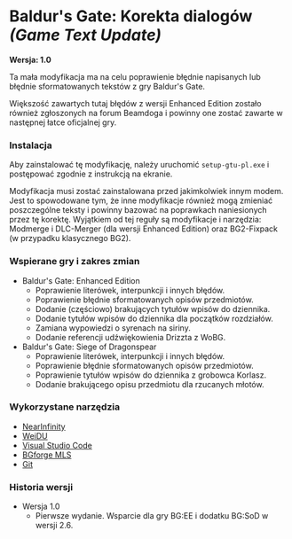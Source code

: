 # Baldur's Gate: Korekta dialogów _(Game Text Update)_

**Wersja: 1.0**

Ta mała modyfikacja ma na celu poprawienie błędnie napisanych lub błędnie sformatowanych tekstów z gry Baldur's Gate.

Większość zawartych tutaj błędów z wersji Enhanced Edition zostało również zgłoszonych na forum Beamdoga i powinny one zostać zawarte w następnej łatce oficjalnej gry. 

### Instalacja

Aby zainstalować tę modyfikację, należy uruchomić `setup-gtu-pl.exe` i postępować zgodnie z instrukcją na ekranie.

Modyfikacja musi zostać zainstalowana przed jakimkolwiek innym modem. Jest to spowodowane tym, że inne modyfikacje również mogą zmieniać poszczególne teksty i powinny bazować na poprawkach naniesionych przez tę korektę. Wyjątkiem od tej reguły są modyfikacje i narzędzia: Modmerge i DLC-Merger (dla wersji Enhanced Edition) oraz BG2-Fixpack (w przypadku klasycznego BG2).

### Wspierane gry i zakres zmian

- Baldur's Gate: Enhanced Edition
    - Poprawienie literówek, interpunkcji i innych błędów.
    - Poprawienie błędnie sformatowanych opisów przedmiotów.
    - Dodanie (częściowo) brakujących tytułów wpisów do dziennika.
    - Dodanie tytułów wpisów do dziennika dla początków rozdziałów.
    - Zamiana wypowiedzi o syrenach na siriny.
    - Dodanie referencji udźwiękowienia Drizzta z WoBG.
- Baldur's Gate: Siege of Dragonspear
    - Poprawienie literówek, interpunkcji i innych błędów.
    - Poprawienie błędnie sformatowanych opisów przedmiotów.
    - Poprawienie tytułów wpisów do dziennika z grobowca Korlasz.
    - Dodanie brakującego opisu przedmiotu dla rzucanych młotów.

### Wykorzystane narzędzia

- [NearInfinity](https://github.com/Argent77/NearInfinity/releases)
- [WeiDU](http://www.weidu.org)
- [Visual Studio Code](https://code.visualstudio.com/)
- [BGforge MLS](https://marketplace.visualstudio.com/items?itemName=BGforge.bgforge-mls)
- [Git](https://git-scm.com/)

### Historia wersji

- Wersja 1.0
    - Pierwsze wydanie. Wsparcie dla gry BG:EE i dodatku BG:SoD w wersji 2.6.
